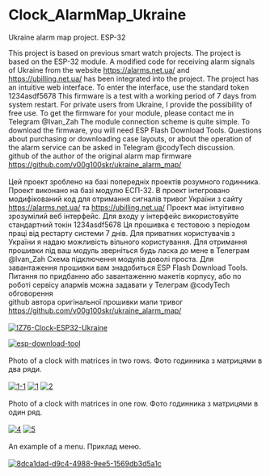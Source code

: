 # Clock_AlarmMap_Ukraine
Ukraine alarm map project. ESP-32

This project is based on previous smart watch projects.
The project is based on the ESP-32 module.
A modified code for receiving alarm signals of Ukraine from the website https://alarms.net.ua/ and https://ubilling.net.ua/ has been integrated into the project.
The project has an intuitive web interface.
To enter the interface, use the standard token 1234asdf5678
This firmware is a test with a working period of 7 days from system restart. For private users from Ukraine, I provide the possibility of free use. To get the firmware for your module, please contact me in Telegram @Ivan_Zah
The module connection scheme is quite simple. To download the firmware, you will need ESP Flash Download Tools.
Questions about purchasing or downloading case layouts, or about the operation of the alarm service can be asked in Telegram @codyTech discussion.
<br>
github of the author of the original alarm map firmware https://github.com/v00g100skr/ukraine_alarm_map/
<br>
<br>
Цей проект зроблено на базі попередніх проектів розумного годинника. 
Проект виконано на базі модулю ЕСП-32. 
В проект інтегровано модифікований код для отримання сигналів тривог України з сайту https://alarms.net.ua/ та https://ubilling.net.ua/
Проект має інтуітивно зрозумілий веб інтерфейс.
Для входу у інтерфейс використовуйте стандартний токін  1234asdf5678 
Ця прошивка є тестовою з періодом праці від рестарту системи 7 днів. Для приватних користувачів з України я надаю можливість вільного користування. Для отримання прошивки під ваш модуль зверніться будь ласка до мене в Телеграм @Ivan_Zah
Схема підключення модулів доволі проста. Для завантаження прошивки вам знадобиться ESP Flash Download Tools.
Питання по придбанню або завантаженню макетів корпусу, або по роботі сервісу алармів можна задавати у Телеграм @codyTech обговорення
<br>
github автора оригінальної прошивки мапи тривог https://github.com/v00g100skr/ukraine_alarm_map/
<br>
<br>
<a href="https://ibb.co/3YcTJqT"><img src="https://i.ibb.co/G3RdhLd/IZ76-Clock-ESP32-Ukraine.jpg" alt="IZ76-Clock-ESP32-Ukraine" border="0"></a>

<a href="https://ibb.co/X5fb252"><img src="https://i.ibb.co/s1p2m1m/esp-download-tool.jpg" alt="esp-download-tool" border="0"></a>
<br>
<br>
Photo of a clock with matrices in two rows.
Фото годинника з матрицями в два ряди.
<br>
<br>
<a href="https://ibb.co/KLJs1Dx"><img src="https://i.ibb.co/KLJs1Dx/1-1.jpg" alt="1-1" border="0"></a>
<a href="https://ibb.co/mckffg8"><img src="https://i.ibb.co/mckffg8/1.jpg" alt="1" border="0"></a>
<a href="https://ibb.co/g9ffhgF"><img src="https://i.ibb.co/g9ffhgF/2.jpg" alt="2" border="0"></a>
<br>
<br>
Photo of a clock with matrices in one row.
Фото годинника з матрицями в один ряд.
<br>
<br>
<a href="https://ibb.co/ydsv78h"><img src="https://i.ibb.co/ydsv78h/4.jpg" alt="4" border="0"></a>
<a href="https://ibb.co/WWtFTwC"><img src="https://i.ibb.co/WWtFTwC/5.jpg" alt="5" border="0"></a>
<br>
<br>
An example of a menu.
Приклад меню.
<br>
<br>
<a href="https://ibb.co/dLG0gxJ"><img src="https://i.ibb.co/RBzpyd4/8dca1dad-d9c4-4988-9ee5-1569db3d5a1c.jpg" alt="8dca1dad-d9c4-4988-9ee5-1569db3d5a1c" border="0"></a>
